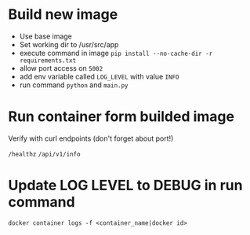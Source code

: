 # Build new image

- Use base image
- Set working dir to /usr/src/app
- execute command in image `pip install --no-cache-dir -r requirements.txt`
- allow port access on `5002`
- add env variable called `LOG_LEVEL` with value `INFO`
- run command `python` and `main.py`

# Run container form builded image
Verify with curl endpoints (don't forget about port!)

`/healthz`
`/api/v1/info`

# Update LOG LEVEL to DEBUG in run command

`docker container logs -f <container_name|docker id>`